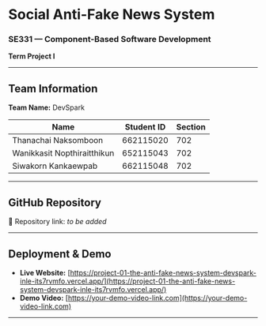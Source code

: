 # Social Anti-Fake News System  
### SE331 — Component-Based Software Development  
**Term Project I**

---

## Team Information

**Team Name:** DevSpark

|  Name                         | Student ID     |  Section   |
|-------------------------------|----------------|------------|
| Thanachai Naksomboon          | 662115020      | 702        |
| Wanikkasit Nopthiraitthikun   | 652115043      | 702        |
| Siwakorn Kankaewpab           | 662115048      | 702        |

---

## GitHub Repository

🔗 Repository link: _to be added_

---

## Deployment & Demo

- **Live Website:** [https://project-01-the-anti-fake-news-system-devspark-inle-its7rvmfo.vercel.app/](https://project-01-the-anti-fake-news-system-devspark-inle-its7rvmfo.vercel.app/)  
- **Demo Video:** [https://your-demo-video-link.com](https://your-demo-video-link.com)

---

